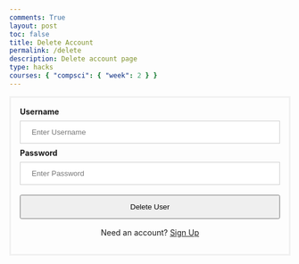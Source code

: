 ```yaml
---
comments: True
layout: post
toc: false
title: Delete Account
permalink: /delete
description: Delete account page
type: hacks
courses: { "compsci": { "week": 2 } }
---
```


<style>
#delete {
    margin-top: 10px;
    padding-top: 0.75rem;
    padding-bottom: 0.75rem;
    padding-left: 1rem;
    padding-right: 1rem;
    text-align: center;
    width:100%;
}
.delete-container {
  border: 3px solid #f1f1f1;
  padding: 16px;
}

input[type=text], input[type=password], input[type=name] {
  width: 100%;
  padding: 12px 20px;
  margin: 8px 0;
  display: inline-block;
  border: 1px solid #ccc;
  box-sizing: border-box;
}


.imgcontainer {
  text-align: center;
  margin: 24px 0 12px 0;
}

img.avatar {
  width: 40%;
  border-radius: 50%;
}

span.psw {
  display: block;
  text-align: center;
  margin: 0 auto;
  padding-top: 16px;
}

@media screen and (max-width: 300px) {
  span.psw {
    display: block;
    float: none;
    text-align: center;
  }
  .cancelbtn {
    width: 100%;
  }
}
</style>
<div class="delete-container">
<form action="javascript:delete_user()">
    <label for="uid"><b>Username</b></label>
    <input type="text" id="uid" placeholder="Enter Username" name="uid" required>
    <label for="password"><b>Password</b></label>
    <input type="password" id="password" placeholder="Enter Password" name="password" required>
    <button id='delete'>Delete User</button>
    <div>
    <span class="psw">Need an account? <a href="{{site.baseurl}}/signup"> Sign Up</a></span>
    </div>

</form>
<script> 
/* got help debugging by using chatGPT */
    if (location.hostname === "localhost") {
        uri = "http://localhost:8086/";
    } else if (location.hostname === "127.0.0.1") {
        uri = "http://127.0.0.1:8086/";
    } else if (location.hostname === "0.0.0.0") {
        uri = "http://0.0.0.0:4100/"
    } else {
        uri = "http://localhost:8086/";
    }
    function delete_user() {
        var headers = new Headers();
        headers.append("Content-Type", "application/json");
        const url = uri + '/api/users/delete';
        const body = {
            uid: document.getElementById("uid").value,
            password: document.getElementById("password").value,
        };
        const fetch_options = {
            method: 'POST',
            cache: 'no-cache',
            headers: headers,
            body: JSON.stringify(body)
        };
        fetch(uri+'/api/users/delete', fetch_options)
        .then(response => {
            if (!response.ok) {
                const errorMsg = 'Login error: ' + response.status;
                console.log(errorMsg);
                return null;
            }
            const content = response.headers.get('Content-Type');
            if (content && content.includes('application/json')) {
                return response.json();
            } else {
                return response.text();
            }
        })
        .then(data => {
            if (data !== null) {
                console.log('Response:', data);
            }
            // window.location.href = "{{site.baseurl}}/";
        })
        .catch(err => {
            console.error('Fetch error:', err);
        });
    }
    window.delete_user = delete_user;

</script>
